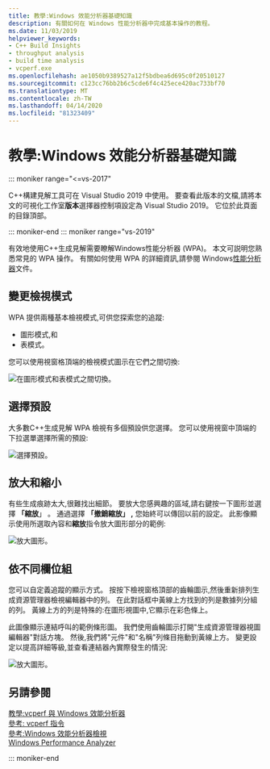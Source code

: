 ```yaml
---
title: 教學:Windows 效能分析器基礎知識
description: 有關如何在 Windows 性能分析器中完成基本操作的教程。
ms.date: 11/03/2019
helpviewer_keywords:
- C++ Build Insights
- throughput analysis
- build time analysis
- vcperf.exe
ms.openlocfilehash: ae1050b9389527a12f5bdbea6d695c0f20510127
ms.sourcegitcommit: c123cc76bb2b6c5cde6f4c425ece420ac733bf70
ms.translationtype: MT
ms.contentlocale: zh-TW
ms.lasthandoff: 04/14/2020
ms.locfileid: "81323409"
---
```

# <a name="tutorial-windows-performance-analyzer-basics"></a>教學:Windows 效能分析器基礎知識

::: moniker range="<=vs-2017"

C++構建見解工具可在 Visual Studio 2019 中使用。 要查看此版本的文檔,請將本文的可視化工作室**版本**選擇器控制項設定為 Visual Studio 2019。 它位於此頁面的目錄頂部。

::: moniker-end
::: moniker range="vs-2019"

有效地使用C++生成見解需要瞭解Windows性能分析器 (WPA)。 本文可説明您熟悉常見的 WPA 操作。 有關如何使用 WPA 的詳細資訊,請參閱 Windows[性能分析器](/windows-hardware/test/wpt/windows-performance-analyzer)文件。

## <a name="change-the-view-mode"></a>變更檢視模式

WPA 提供兩種基本檢視模式,可供您探索您的追蹤:

- 圖形模式,和
- 表模式。

您可以使用視窗格頂端的檢視模式圖示在它們之間切換:

![在圖形模式和表模式之間切換。](media/wpa-switching-view-mode.gif)

## <a name="select-presets"></a>選擇預設

大多數C++生成見解 WPA 檢視有多個預設供您選擇。 您可以使用視窗中頂端的下拉選單選擇所需的預設:

![選擇預設。](media/wpa-presets.png)

## <a name="zoom-in-and-out"></a>放大和縮小

有些生成痕跡太大,很難找出細節。 要放大您感興趣的區域,請右鍵按一下圖形並選擇 **「縮放**」 。 通過選擇 **「撤銷縮放」 ,** 您始終可以傳回以前的設定。 此影像顯示使用所選取內容和**縮放**指令放大圖形部分的範例:

![放大圖形。](media/wpa-zooming.gif)

## <a name="group-by-different-columns"></a>依不同欄位組

您可以自定義追蹤的顯示方式。 按按下檢視窗格頂部的齒輪圖示,然後重新排列生成資源管理器檢視編輯器中的列。 在此對話框中黃線上方找到的列是數據列分組的列。 黃線上方的列是特殊的:在圖形視圖中,它顯示在彩色條上。

此圖像顯示連結呼叫的範例條形圖。 我們使用齒輪圖示打開"生成資源管理器視圖編輯器"對話方塊。 然後,我們將"元件"和"名稱"列條目拖動到黃線上方。 變更設定以提高詳細等級,並查看連結器內實際發生的情況:

![放大圖形。](media/wpa-grouping.gif)

## <a name="see-also"></a>另請參閱

[教學:vcperf 與 Windows 效能分析器](vcperf-and-wpa.md)\
[參考: vcperf 指令](/cpp/build-insights/reference/vcperf-commands)\
[參考:Windows 效能分析器檢視](/cpp/build-insights/reference/wpa-views)\
[Windows Performance Analyzer](/windows-hardware/test/wpt/windows-performance-analyzer)

::: moniker-end

